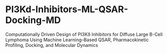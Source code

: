 # PI3Kd-Inhibitors-ML-QSAR-Docking-MD
Computationally Driven Design of PI3Kδ Inhibitors for Diffuse Large B-Cell Lymphoma Using Machine Learning–Based QSAR, Pharmacokinetic Profiling, Docking, and Molecular Dynamics

